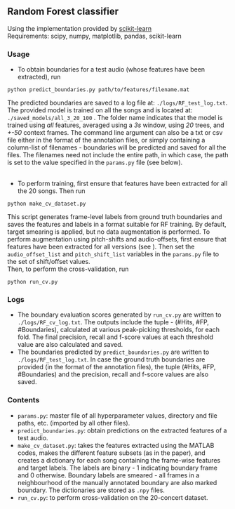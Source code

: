 ## Random Forest classifier
Using the implementation provided by [scikit-learn](https://scikit-learn.org/stable/modules/generated/sklearn.ensemble.RandomForestClassifier.html#) </br>
Requirements: scipy, numpy, matplotlib, pandas, scikit-learn

### Usage
* To obtain boundaries for a test audio (whose features have been extracted), run
```
python predict_boundaries.py path/to/features/filename.mat
```
The predicted boundaries are saved to a log file at: ```./logs/RF_test_log.txt```. The provided model is trained on all the songs and is located at: ```./saved_models/all_3_20_100``` . The folder name indicates that the model is trained using *all* features, averaged using a *3s* window, using *20* trees, and *+-50* context frames.
The command line argument can also be a txt or csv file either in the format of the annotation files, or simply containing a column-list of filenames - boundaries will be predicted and saved for all the files. The filenames need not include the entire path, in which case, the path is set to the value specified in the ```params.py``` file (see below). </br> </br>

* To perform training, first ensure that features have been extracted for all the 20 songs. Then run
```
python make_cv_dataset.py
```
This script generates frame-level labels from ground truth boundaries and saves the features and labels in a format suitable for RF training. By default, target smearing is applied, but no data augmentation is performed. To perform augmentation using pitch-shifts and audio-offsets, first ensure that features have been extracted for all versions (see ). Then set the ```audio_offset_list``` and ```pitch_shift_list``` variables in the ```params.py``` file to the set of shift/offset values. </br>
Then, to perform the cross-validation, run
```
python run_cv.py
```

### Logs
* The boundary evaluation scores generated by ```run_cv.py``` are written to ```./logs/RF_cv_log.txt```. The outputs include the tuple - (#Hits, #FP, #Boundaries), calculated at various peak-picking thresholds, for each fold. The final precision, recall and f-score values at each threshold value are also calculated and saved.
* The boundaries predicted by ```predict_boundaries.py``` are written to ```./logs/RF_test_log.txt```. In case the ground truth boundaries are provided (in the format of the annotation files), the tuple (#Hits, #FP, #Boundaries) and the precision, recall and f-score values are also saved.

### Contents
* ```params.py```: master file of all hyperparameter values, directory and file paths, etc. (imported by all other files).
* ```predict_boundaries.py```: obtain predictions on the extracted features of a test audio.
* ```make_cv_dataset.py```: takes the features extracted using the MATLAB codes, makes the different feature subsets (as in the paper), and creates a dictionary
for each song containing the frame-wise features and target labels. The labels are binary - 1 indicating boundary frame and 0 otherwise. Boundary labels are smeared \- all frames in a neighbourhood of the manually annotated boundary are also marked boundary. The dictionaries are stored as ```.npy``` files.
* ```run_cv.py```: to perform cross-validation on the 20-concert dataset.
